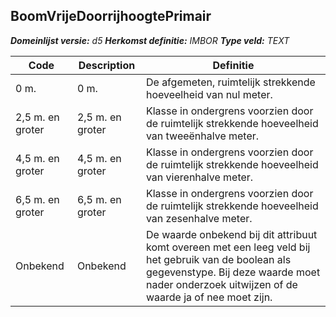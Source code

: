 ﻿## BoomVrijeDoorrijhoogtePrimair

*__Domeinlijst versie:__ d5*
*__Herkomst definitie:__ IMBOR*
*__Type veld:__ TEXT*

|__Code__ |__Description__ |__Definitie__	|
|	---	|	---	|   ---	| 
| 0 m. | 0 m. | De afgemeten, ruimtelijk strekkende hoeveelheid van nul meter. |
| 2,5 m. en groter | 2,5 m. en groter | Klasse in ondergrens voorzien door de ruimtelijk strekkende hoeveelheid van tweeënhalve meter. |
| 4,5 m. en groter | 4,5 m. en groter | Klasse in ondergrens voorzien door de ruimtelijk strekkende hoeveelheid van vierenhalve meter. |
| 6,5 m. en groter | 6,5 m. en groter | Klasse in ondergrens voorzien door de ruimtelijk strekkende hoeveelheid van zesenhalve meter. |
| Onbekend | Onbekend | De waarde onbekend bij dit attribuut komt overeen met een leeg veld bij het gebruik van de boolean als gegevenstype. Bij deze waarde moet nader onderzoek uitwijzen of de waarde ja of nee moet zijn. |
